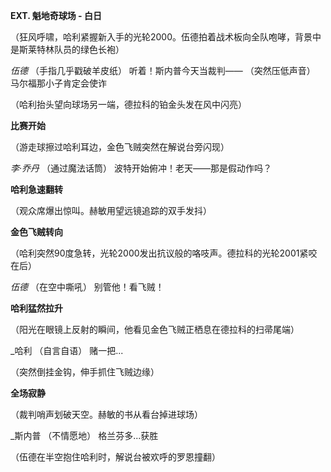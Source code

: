 **EXT. 魁地奇球场 - 白日**

（狂风呼啸，哈利紧握新入手的光轮2000。伍德拍着战术板向全队咆哮，背景中是斯莱特林队员的绿色长袍）

_伍德_
（手指几乎戳破羊皮纸）
听着！斯内普今天当裁判——
（突然压低声音）
马尔福那小子肯定会使诈

（哈利抬头望向球场另一端，德拉科的铂金头发在风中闪亮）

**比赛开始**

（游走球擦过哈利耳边，金色飞贼突然在解说台旁闪现）

_李·乔丹_
（通过魔法话筒）
波特开始俯冲！老天——那是假动作吗？

**哈利急速翻转**

（观众席爆出惊叫。赫敏用望远镜追踪的双手发抖）

**金色飞贼转向**

（哈利突然90度急转，光轮2000发出抗议般的咯吱声。德拉科的光轮2001紧咬在后）

_伍德_
（在空中嘶吼）
别管他！看飞贼！

**哈利猛然拉升**

（阳光在眼镜上反射的瞬间，他看见金色飞贼正栖息在德拉科的扫帚尾端）

_哈利
（自言自语）
赌一把...

（突然倒挂金钩，伸手抓住飞贼边缘）

**全场寂静**

（裁判哨声划破天空。赫敏的书从看台掉进球场）

_斯内普
（不情愿地）
格兰芬多...获胜

（伍德在半空抱住哈利时，解说台被欢呼的罗恩撞翻）